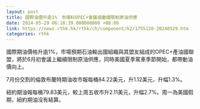 ```yaml
---
layout: post
title: 國際油價升逾1%　市場料OPEC+會議或繼續限制原油供應
date: 2024-05-29 06:18:39.000000000 +08:00
link: https://news.rthk.hk/rthk/ch/component/k2/1755128-20240529.htm
categories: rthk
---
```


國際期油價格升逾1%，市場預期石油輸出國組織與其盟友組成的OPEC+產油國聯盟，將於6月初會議上繼續限制原油供應，同時美國夏季駕車季節開始，都帶動油價向上。

7月份交割的倫敦布蘭特期油收市報每桶84.22美元，升1.12美元，升幅1.3%。

紐約期油報每桶79.83美元，較上周五收市升2.11美元，升幅2.7%。周一為美國假期，紐約期油沒有結算。

